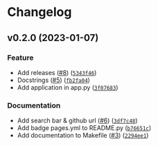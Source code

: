 # Changelog

<!--next-version-placeholder-->

## v0.2.0 (2023-01-07)
### Feature
* Add releases ([#8](https://github.com/johschmidt42/python-project-johannes/issues/8)) ([`5343f46`](https://github.com/johschmidt42/python-project-johannes/commit/5343f46d9879cc8af273a315698dd307a4bafb4d))
* Docstrings ([#5](https://github.com/johschmidt42/python-project-johannes/issues/5)) ([`fb2fa04`](https://github.com/johschmidt42/python-project-johannes/commit/fb2fa0446d1614052c133824150354d1f05a52e9))
* Add application in app.py ([`3f07683`](https://github.com/johschmidt42/python-project-johannes/commit/3f07683e787b708c31235c9c5357fb45b4b9f02d))

### Documentation
* Add search bar & github url ([#6](https://github.com/johschmidt42/python-project-johannes/issues/6)) ([`3df7c48`](https://github.com/johschmidt42/python-project-johannes/commit/3df7c483eca91f2954e80321a7034ae3edb2074b))
* Add badge pages.yml to README.py ([`b76651c`](https://github.com/johschmidt42/python-project-johannes/commit/b76651c5ecb5ab2571bca1663ffc338febd55b25))
* Add documentation to Makefile ([#3](https://github.com/johschmidt42/python-project-johannes/issues/3)) ([`2294ee1`](https://github.com/johschmidt42/python-project-johannes/commit/2294ee105b238410bcfd7b9530e065e5e0381d7a))
